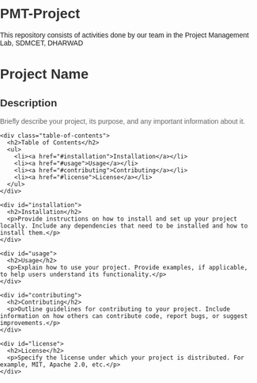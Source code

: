 # PMT-Project
This repository consists of activities done by our team in the Project Management Lab, SDMCET, DHARWAD
<!DOCTYPE html>
<html lang="en">
<head>
  <meta charset="UTF-8">
  <meta name="viewport" content="width=device-width, initial-scale=1.0">
  <title>README</title>
  <style>
    body {
      font-family: Arial, sans-serif;
      margin: 0;
      padding: 0;
    }

    .container {
      max-width: 800px;
      margin: 0 auto;
      padding: 20px;
    }

    h1, h2 {
      color: #333;
    }

    .description p {
      color: #666;
    }

    .table-of-contents ul {
      list-style-type: none;
      padding: 0;
    }

    .table-of-contents ul li {
      margin-bottom: 10px;
    }

    .table-of-contents ul li a {
      text-decoration: none;
      color: #007bff;
    }

    .table-of-contents ul li a:hover {
      text-decoration: underline;
    }
  </style>
</head>
<body>
  <div class="container">
    <h1>Project Name</h1>
    <div class="description">
      <h2>Description</h2>
      <p>Briefly describe your project, its purpose, and any important information about it.</p>
    </div>

    <div class="table-of-contents">
      <h2>Table of Contents</h2>
      <ul>
        <li><a href="#installation">Installation</a></li>
        <li><a href="#usage">Usage</a></li>
        <li><a href="#contributing">Contributing</a></li>
        <li><a href="#license">License</a></li>
      </ul>
    </div>

    <div id="installation">
      <h2>Installation</h2>
      <p>Provide instructions on how to install and set up your project locally. Include any dependencies that need to be installed and how to install them.</p>
    </div>

    <div id="usage">
      <h2>Usage</h2>
      <p>Explain how to use your project. Provide examples, if applicable, to help users understand its functionality.</p>
    </div>

    <div id="contributing">
      <h2>Contributing</h2>
      <p>Outline guidelines for contributing to your project. Include information on how others can contribute code, report bugs, or suggest improvements.</p>
    </div>

    <div id="license">
      <h2>License</h2>
      <p>Specify the license under which your project is distributed. For example, MIT, Apache 2.0, etc.</p>
    </div>
  </div>
  <script>
    // Add smooth scrolling effect for anchor links
    document.querySelectorAll('a[href^="#"]').forEach(anchor => {
      anchor.addEventListener('click', function (e) {
        e.preventDefault();

        document.querySelector(this.getAttribute('href')).scrollIntoView({
          behavior: 'smooth'
        });
      });
    });
  </script>
</body>
</html>
